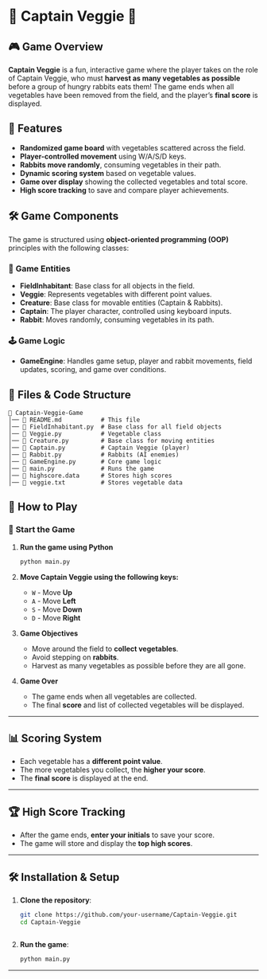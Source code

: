 # 🥕 Captain Veggie 🐇

## 🎮 Game Overview
**Captain Veggie** is a fun, interactive game where the player takes on the role of Captain Veggie, who must **harvest as many vegetables as possible** before a group of hungry rabbits eats them! The game ends when all vegetables have been removed from the field, and the player’s **final score** is displayed.

## 🚀 Features
- **Randomized game board** with vegetables scattered across the field.
- **Player-controlled movement** using W/A/S/D keys.
- **Rabbits move randomly**, consuming vegetables in their path.
- **Dynamic scoring system** based on vegetable values.
- **Game over display** showing the collected vegetables and total score.
- **High score tracking** to save and compare player achievements.

## 🛠️ Game Components
The game is structured using **object-oriented programming (OOP)** principles with the following classes:

### 🌿 **Game Entities**
- **FieldInhabitant**: Base class for all objects in the field.
- **Veggie**: Represents vegetables with different point values.
- **Creature**: Base class for movable entities (Captain & Rabbits).
- **Captain**: The player character, controlled using keyboard inputs.
- **Rabbit**: Moves randomly, consuming vegetables in its path.

### 🕹️ **Game Logic**
- **GameEngine**: Handles game setup, player and rabbit movements, field updates, scoring, and game over conditions.

## 📂 Files & Code Structure
```
📂 Captain-Veggie-Game
│── 📄 README.md           # This file
│── 📄 FieldInhabitant.py  # Base class for all field objects
│── 📄 Veggie.py           # Vegetable class
│── 📄 Creature.py         # Base class for moving entities
│── 📄 Captain.py          # Captain Veggie (player)
│── 📄 Rabbit.py           # Rabbits (AI enemies)
│── 📄 GameEngine.py       # Core game logic
│── 📄 main.py             # Runs the game
│── 📄 highscore.data      # Stores high scores
│── 📄 veggie.txt          # Stores vegetable data
```


## 🎯 How to Play

### 🏁 **Start the Game**
1. **Run the game using Python**
   ```bash
   python main.py
   ```

2. **Move Captain Veggie using the following keys:**
   - `W` - Move **Up**
   - `A` - Move **Left**
   - `S` - Move **Down**
   - `D` - Move **Right**

3. **Game Objectives**
   - Move around the field to **collect vegetables**.
   - Avoid stepping on **rabbits**.
   - Harvest as many vegetables as possible before they are all gone.

4. **Game Over**
   - The game ends when all vegetables are collected.
   - The final **score** and list of collected vegetables will be displayed.

---
## 📊 Scoring System
- Each vegetable has a **different point value**.
- The more vegetables you collect, the **higher your score**.
- The **final score** is displayed at the end.

---

## 🏆 High Score Tracking
- After the game ends, **enter your initials** to save your score.
- The game will store and display the **top high scores**.

---

## 🛠️ Installation & Setup
1. **Clone the repository**:
   ```bash
   git clone https://github.com/your-username/Captain-Veggie.git
   cd Captain-Veggie
   ```
   ```
2. **Run the game**:
   ```bash
   python main.py
   ```

---
